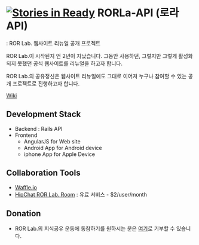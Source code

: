 [![Stories in Ready](https://badge.waffle.io/RORLabNew/rorla_api.png?label=ready)](https://waffle.io/RORLabNew/rorla_api)
RORLa-API (로라 API)
=======

: ROR Lab. 웹사이트 리뉴얼 공개 프로젝트

ROR Lab.이 시작된지 언 2년이 지났습니다. 그동안 사용하던, 그렇지만 그렇게 활성화 되지 못했던 공식 웹사이트를 리뉴얼을 하고자 합니다.

ROR Lab.의 공유정신은 웹사이트 리뉴얼에도 그대로 이어져 누구나 참여할 수 있는 공개 프로젝트로 진행하고자 합니다.

[Wiki](https://github.com/RORLabNew/rorla_api/wiki)

Development Stack
-------

* Backend : Rails API
* Frontend
  * AngularJS for Web site
  * Android App for Android device
  * iphone App for Apple Device


Collaboration Tools
------

* [Waffle.io](https://waffle.io/RORLabNew/rorla_api)
* [HipChat ROR Lab. Room](http://rorlab.hipchat.com) : 유료 서비스 - $2/user/month

Donation
------
* ROR Lab.의 지식공유 운동에 동참하기를 원하시는 분은 [여기](https://www.paypal.com/cgi-bin/webscr?cmd=_donations&business=donate%40rorlab%2eorg&lc=KR&item_name=ROR%20Lab%2e&item_number=1&currency_code=USD&bn=PP%2dDonationsBF%3abtn_donateCC_LG%2egif%3aNonHosted)로 기부할 수 있습니다.


